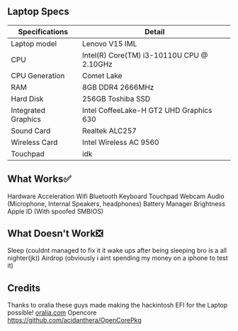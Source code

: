 ## Laptop Specs

| Specifications | Detail                                                  |
| ------------------- | ------------------------------------------- |
| Laptop model      | Lenovo V15 IML     |
| CPU           | Intel(R) Core(TM) i3-10110U CPU @ 2.10GHz        |
| CPU Generation           | Comet Lake        |
| RAM              | 8GB DDR4 2666MHz              |
| Hard Disk           | 256GB Toshiba SSD                |
| Integrated Graphics | Intel CoffeeLake-H GT2 UHD Graphics 630                     |
| Sound Card          | Realtek ALC257                             |
| Wireless Card       | Intel Wireless AC 9560                        |
| Touchpad            | idk                               |

## What Works✅
Hardware Acceleration
Wifi
Bluetooth
Keyboard
Touchpad
Webcam
Audio (Microphone, Internal Speakers, headphones)
Battery Manager
Brightness
Apple ID (With spoofed SMBIOS)

## What Doesn't Work❎
Sleep (couldnt managed to fix it it wake ups after being sleeping bro is a all nighter(jk))
Airdrop (obviously i aint spending my money on a iphone to test it)

## Credits
Thanks to oralia these guys made making the hackintosh EFI for the Laptop possible! [oralia.com](https://olarila.com/)
Opencore https://github.com/acidanthera/OpenCorePkg
